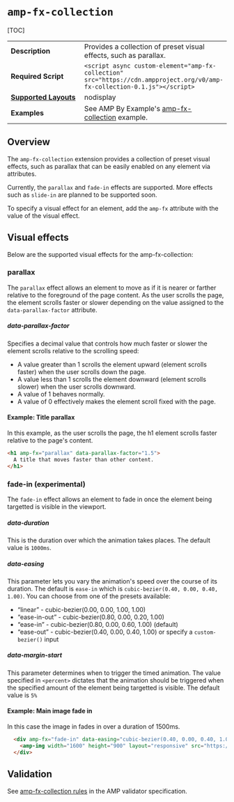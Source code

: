 <!---
Copyright 2018 The AMP HTML Authors. All Rights Reserved.

Licensed under the Apache License, Version 2.0 (the "License");
you may not use this file except in compliance with the License.
You may obtain a copy of the License at

      http://www.apache.org/licenses/LICENSE-2.0

Unless required by applicable law or agreed to in writing, software
distributed under the License is distributed on an "AS-IS" BASIS,
WITHOUT WARRANTIES OR CONDITIONS OF ANY KIND, either express or implied.
See the License for the specific language governing permissions and
limitations under the License.
-->

# <a name="amp-fx-collection"></a> `amp-fx-collection`

[TOC]

<table>
  <tr>
    <td width="40%"><strong>Description</strong></td>
    <td>Provides a collection of preset visual effects, such as parallax.</td>
  </tr>
  <tr>
    <td width="40%"><strong>Required Script</strong></td>
    <td><code>&lt;script async custom-element="amp-fx-collection" src="https://cdn.ampproject.org/v0/amp-fx-collection-0.1.js">&lt;/script></code></td>
  </tr>
  <tr>
    <td class="col-fourty"><strong><a href="https://www.ampproject.org/docs/guides/responsive/control_layout.html">Supported Layouts</a></strong></td>
    <td>nodisplay</td>
  </tr>
  <tr>
    <td width="40%"><strong>Examples</strong></td>
    <td>See AMP By Example's <a href="https://ampbyexample.com/components/amp-fx-collection/">amp-fx-collection</a> example.</td>
  </tr>
</table>

## Overview

The `amp-fx-collection` extension provides a collection of preset visual effects,
such as parallax that can be easily enabled on any element via attributes.

Currently, the `parallax` and `fade-in` effects are supported.
More effects such as `slide-in` are planned to be supported soon.

To specify a visual effect for an element, add the `amp-fx` attribute with the value of the visual effect.


## Visual effects

Below are the supported visual effects for the amp-fx-collection:

### parallax

The `parallax` effect allows an element to move as if it is nearer or farther relative
to the foreground of the page content. As the user scrolls the page, the element
scrolls faster or slower depending on the value assigned to the
`data-parallax-factor` attribute.

##### data-parallax-factor

Specifies a decimal value that controls how much faster or slower the element scrolls
relative to the scrolling speed:

- A value greater than 1 scrolls the element upward (element scrolls faster) when the user scrolls down the page.
- A value less than 1 scrolls the element downward (element scrolls slower) when the user scrolls downward.
- A value of 1 behaves normally.
- A value of 0 effectively makes the element scroll fixed with the page.

#### Example: Title parallax

In this example, as the user scrolls the page, the h1 element scrolls faster relative to the page's content.

```html
<h1 amp-fx="parallax" data-parallax-factor="1.5">
  A title that moves faster than other content.
</h1>
```

### fade-in (experimental)

The `fade-in` effect allows an element to fade in once the element being targetted is visible in the viewport.

##### data-duration

This is the duration over which the animation takes places. The default value is `1000ms`.

##### data-easing

This parameter lets you vary the animation's speed over the course of its duration. The default is `ease-in` which is `cubic-bezier(0.40, 0.00, 0.40, 1.00)`. You can choose from one of the presets available:
* “linear” - cubic-bezier(0.00, 0.00, 1.00, 1.00)
* “ease-in-out” - cubic-bezier(0.80, 0.00, 0.20, 1.00)
* “ease-in” - cubic-bezier(0.80, 0.00, 0.60, 1.00) (default)
* “ease-out” - cubic-bezier(0.40, 0.00, 0.40, 1.00)
or specify a `custom-bezier()` input

##### data-margin-start

This parameter determines when to trigger the timed animation. The value specified in `<percent>` dictates that the animation should be triggered when the specified amount of the element being targetted is visible. The default value is `5%`

#### Example: Main image fade in

In this case the image in fades in over a duration of 1500ms.

```html
  <div amp-fx="fade-in" data-easing="cubic-bezier(0.40, 0.00, 0.40, 1.00)">
    <amp-img width="1600" height="900" layout="responsive" src="https://picsum.photos/1600/900?image=1069"></amp-img>
  </div>
```


## Validation

See [amp-fx-collection rules](https://github.com/ampproject/amphtml/blob/master/extensions/amp-fx-collection/validator-amp-fx-collection.protoascii) in the AMP validator specification.
